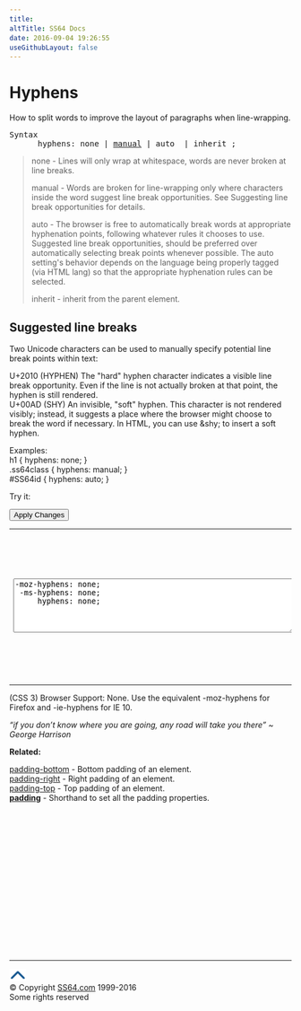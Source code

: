 ```yaml
---
title:
altTitle: SS64 Docs
date: 2016-09-04 19:26:55
useGithubLayout: false
---
```

<!-- #BeginLibraryItem "/Library/head_css.lbi" --><!-- #EndLibraryItem --><h1>Hyphens</h1>
<p>How to split words to improve the layout of paragraphs when line-wrapping.</p>
<pre>Syntax
      hyphens: none | <u>manual</u> | auto  | inherit ;</pre>
<blockquote>
<p> <span class="code">none</span> -  Lines will only wrap at whitespace, words are never broken at line breaks.</p>
<p><span class="code">manual</span> - Words are broken for line-wrapping only where characters inside the word suggest line break opportunities. See Suggesting line break opportunities for details. </p>
<p><span class="code">auto</span> - The browser is free to automatically break words at appropriate hyphenation points, following whatever rules it chooses to use. Suggested line break opportunities, should be preferred over automatically selecting break points whenever possible. The auto setting's behavior depends on the language being properly tagged (via HTML lang) so that the appropriate hyphenation rules can be selected.</p>
<p><span class="code">inherit</span> - inherit from the parent element.</p>
</blockquote>
<h2>Suggested line breaks</h2>
<p>Two Unicode characters can be used to manually specify potential line break points within text: </p>
<p><span class="code">U+2010 (HYPHEN)</span> The "hard" hyphen character indicates a visible line break opportunity. Even if the line is not actually broken at that point, the hyphen is still rendered. <br>
<span class="code"> U+00AD (SHY)     </span>An invisible, "soft" hyphen. This character is not rendered visibly; instead, it suggests a place where the browser might choose to break the word if necessary. In HTML, you can use <span class="code">&amp;shy; </span>to insert a soft hyphen. </p>
<p>Examples:<br>
  <span class="code">h1 { hyphens: none;  }<br>
    .ss64class { hyphens: manual; }</span><br>
    <span class="code">#SS64id { hyphens: auto;  }</span>    <br>
</p>
<p>Try it:</p><input type="button" onclick="ApplyStyle()" value="Apply Changes">
<table>
  <tbody><tr>
    <td><textarea name="tryit" id="trycode" cols="60" rows="6" onfocus="this.style.background='#fff';" onblur="this.style.background='#eee';" tabindex="1">-moz-hyphens: none;
 -ms-hyphens: none;
     hyphens: none;
</textarea></td>
    <td><div id="tryresult">These­words­are­broken­up­with­soft­hyphens­(in­HTML­&amp;shy;)­their­appearance­will­change­according­to­the­CSS­setting­and­the­width­of­the­browser­window.</div></td>
  </tr>
</tbody></table>
<p>(CSS 3) Browser Support:  None. Use the equivalent <span class="code">-moz-hyphens</span> for Firefox and <span class="code">-ie-hyphens</span> for IE 10.</p>
<p class="quote"><i>“if you don’t know where you are going, any road will take you there” ~   George Harrison</i></p><p><b>Related:</b></p>
<p><a href="padding-bottom.html">padding-bottom</a> - Bottom padding of an element. <br>
<a href="padding-right.html">padding-right</a> - Right padding of an element.<br>
<a href="padding-top.html">padding-top</a> - Top padding of an element.<br>
<b><a href="padding.html">padding</a></b> - Shorthand to set all the padding properties.</p><!-- #BeginLibraryItem "/Library/foot_css.lbi" --><p>
<!-- CSS -->
<ins class="adsbygoogle" style="display:inline-block;width:300px;height:250px" data-ad-client="ca-pub-6140977852749469" data-ad-slot="2739097502"></ins>
<script>
(adsbygoogle = window.adsbygoogle || []).push({});
</script></p>
<hr>
<div id="bl" class="footer"><a href="hyphens.html#"><img src="../images/top.png" width="30" height="22" alt="Back to the Top"></a></div>
<div id="br" class="footer, tagline">© Copyright <a href="http://ss64.com/">SS64.com</a> 1999-2016<br>
Some rights reserved</div><!-- #EndLibraryItem -->

